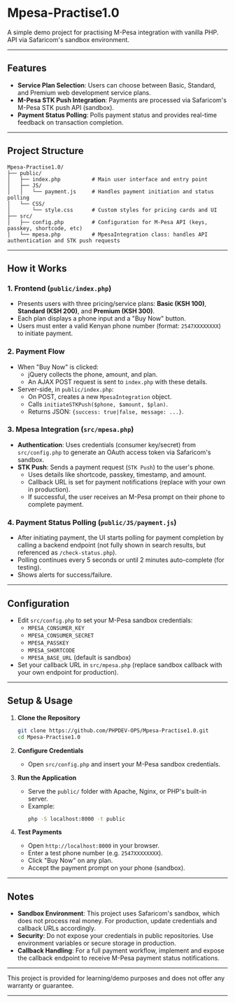 # Mpesa-Practise1.0

A simple demo project for practising M-Pesa integration with vanilla PHP.  API via Safaricom's sandbox environment.

---

## Features

- **Service Plan Selection**: Users can choose between Basic, Standard, and Premium web development service plans.
- **M-Pesa STK Push Integration**: Payments are processed via Safaricom's M-Pesa STK push API (sandbox).
- **Payment Status Polling**: Polls payment status and provides real-time feedback on transaction completion.

---

## Project Structure

```
Mpesa-Practise1.0/
├── public/
│   ├── index.php          # Main user interface and entry point
│   ├── JS/
│   │   └── payment.js     # Handles payment initiation and status polling
│   └── CSS/
│       └── style.css      # Custom styles for pricing cards and UI
├── src/
│   ├── config.php         # Configuration for M-Pesa API (keys, passkey, shortcode, etc)
│   └── mpesa.php          # MpesaIntegration class: handles API authentication and STK push requests
```

---

## How it Works

### 1. Frontend (`public/index.php`)

- Presents users with three pricing/service plans: **Basic (KSH 100)**, **Standard (KSH 200)**, and **Premium (KSH 300)**.
- Each plan displays a phone input and a "Buy Now" button.
- Users must enter a valid Kenyan phone number (format: `2547XXXXXXXX`) to initiate payment.

### 2. Payment Flow

- When "Buy Now" is clicked:
  - jQuery collects the phone, amount, and plan.
  - An AJAX POST request is sent to `index.php` with these details.
- Server-side, in `public/index.php`:
  - On POST, creates a new `MpesaIntegration` object.
  - Calls `initiateSTKPush($phone, $amount, $plan)`.
  - Returns JSON: `{success: true|false, message: ...}`.

### 3. Mpesa Integration (`src/mpesa.php`)

- **Authentication**: Uses credentials (consumer key/secret) from `src/config.php` to generate an OAuth access token via Safaricom's sandbox.
- **STK Push**: Sends a payment request (`STK Push`) to the user's phone.
  - Uses details like shortcode, passkey, timestamp, and amount.
  - Callback URL is set for payment notifications (replace with your own in production).
  - If successful, the user receives an M-Pesa prompt on their phone to complete payment.

### 4. Payment Status Polling (`public/JS/payment.js`)

- After initiating payment, the UI starts polling for payment completion by calling a backend endpoint (not fully shown in search results, but referenced as `/check-status.php`).
- Polling continues every 5 seconds or until 2 minutes auto-complete (for testing).
- Shows alerts for success/failure.

---

## Configuration

- Edit `src/config.php` to set your M-Pesa sandbox credentials:
  - `MPESA_CONSUMER_KEY`
  - `MPESA_CONSUMER_SECRET`
  - `MPESA_PASSKEY`
  - `MPESA_SHORTCODE`
  - `MPESA_BASE_URL` (default is sandbox)
- Set your callback URL in `src/mpesa.php` (replace sandbox callback with your own endpoint for production).

---

## Setup & Usage

1. **Clone the Repository**
   ```bash
   git clone https://github.com/PHPDEV-OPS/Mpesa-Practise1.0.git
   cd Mpesa-Practise1.0
   ```

2. **Configure Credentials**
   - Open `src/config.php` and insert your M-Pesa sandbox credentials.

3. **Run the Application**
   - Serve the `public/` folder with Apache, Nginx, or PHP's built-in server.
   - Example:
     ```bash
     php -S localhost:8000 -t public
     ```

4. **Test Payments**
   - Open `http://localhost:8000` in your browser.
   - Enter a test phone number (e.g. `2547XXXXXXXX`).
   - Click "Buy Now" on any plan.
   - Accept the payment prompt on your phone (sandbox).

---

## Notes

- **Sandbox Environment**: This project uses Safaricom's sandbox, which does not process real money. For production, update credentials and callback URLs accordingly.
- **Security**: Do not expose your credentials in public repositories. Use environment variables or secure storage in production.
- **Callback Handling**: For a full payment workflow, implement and expose the callback endpoint to receive M-Pesa payment status notifications.

---



This project is provided for learning/demo purposes and does not offer any warranty or guarantee.

---
